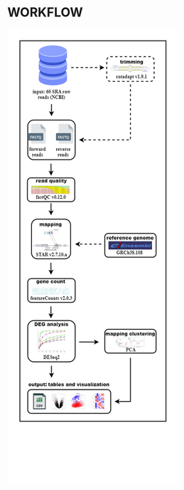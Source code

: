 <h1>WORKFLOW</h1>
<img src="./assets/RNASeq_Pipeline_Workflow.png" style=" margin-right: auto; margin-leftr: auto;" />